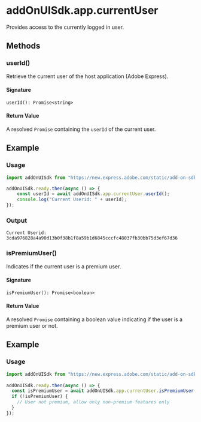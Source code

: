# addOnUISdk.app.currentUser

Provides access to the currently logged in user.

## Methods

### userId()

Retrieve the current user of the host application (Adobe Express).

#### Signature

`userId(): Promise<string>`

#### Return Value

A resolved `Promise` containing the `userId` of the current user.

## Example

<CodeBlock slots="heading, code" repeat="2" />

### Usage

```js
import addOnUISdk from "https://new.express.adobe.com/static/add-on-sdk/sdk.js";

addOnUISdk.ready.then(async () => {
    const userId = await addOnUISdk.app.currentUser.userId();
    console.log("Current Userid: " + userId);
});
```

### Output

`Current Userid: 3cda976828a4a90d13b0f38b1f8a59b1d6845cccfc48037fb30bb75d3ef67d36`

### isPremiumUser()

Indicates if the current user is a premium user.

#### Signature

`isPremiumUser(): Promise<boolean>`

#### Return Value

A resolved `Promise` containing a boolean value indicating if the user is a premium user or not.

## Example

### Usage

```js
import addOnUISdk from "https://new.express.adobe.com/static/add-on-sdk/sdk.js";
 
addOnUISdk.ready.then(async () => {
  const isPremiumUser = await addOnUISdk.app.currentUser.isPremiumUser();
  if (!isPremiumUser) {
    // User not premium, allow only non-premium features only
  }
});
```
